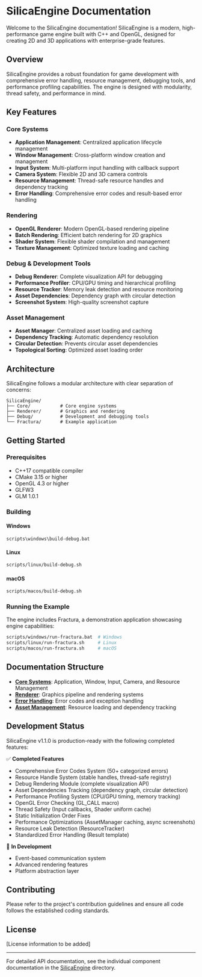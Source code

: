 # SilicaEngine Documentation

Welcome to the SilicaEngine documentation! SilicaEngine is a modern, high-performance game engine built with C++ and OpenGL, designed for creating 2D and 3D applications with enterprise-grade features.

## Overview

SilicaEngine provides a robust foundation for game development with comprehensive error handling, resource management, debugging tools, and performance profiling capabilities. The engine is designed with modularity, thread safety, and performance in mind.

## Key Features

### Core Systems
- **Application Management**: Centralized application lifecycle management
- **Window Management**: Cross-platform window creation and management
- **Input System**: Multi-platform input handling with callback support
- **Camera System**: Flexible 2D and 3D camera controls
- **Resource Management**: Thread-safe resource handles and dependency tracking
- **Error Handling**: Comprehensive error codes and result-based error handling

### Rendering
- **OpenGL Renderer**: Modern OpenGL-based rendering pipeline
- **Batch Rendering**: Efficient batch rendering for 2D graphics
- **Shader System**: Flexible shader compilation and management
- **Texture Management**: Optimized texture loading and caching

### Debug & Development Tools
- **Debug Renderer**: Complete visualization API for debugging
- **Performance Profiler**: CPU/GPU timing and hierarchical profiling
- **Resource Tracker**: Memory leak detection and resource monitoring
- **Asset Dependencies**: Dependency graph with circular detection
- **Screenshot System**: High-quality screenshot capture

### Asset Management
- **Asset Manager**: Centralized asset loading and caching
- **Dependency Tracking**: Automatic dependency resolution
- **Circular Detection**: Prevents circular asset dependencies
- **Topological Sorting**: Optimized asset loading order

## Architecture

SilicaEngine follows a modular architecture with clear separation of concerns:

```
SilicaEngine/
├── Core/           # Core engine systems
├── Renderer/       # Graphics and rendering
├── Debug/          # Development and debugging tools
└── Fractura/       # Example application
```

## Getting Started

### Prerequisites
- C++17 compatible compiler
- CMake 3.15 or higher
- OpenGL 4.3 or higher
- GLFW3
- GLM 1.0.1

### Building

#### Windows
```batch
scripts\windows\build-debug.bat
```

#### Linux
```bash
scripts/linux/build-debug.sh
```

#### macOS
```bash
scripts/macos/build-debug.sh
```

### Running the Example

The engine includes Fractura, a demonstration application showcasing engine capabilities:

```bash
scripts/windows/run-fractura.bat  # Windows
scripts/linux/run-fractura.sh     # Linux
scripts/macos/run-fractura.sh     # macOS
```

## Documentation Structure

- **[Core Systems](SilicaEngine/Core/README.md)**: Application, Window, Input, Camera, and Resource Management
- **[Renderer](SilicaEngine/Renderer/README.md)**: Graphics pipeline and rendering systems
- **[Error Handling](SilicaEngine/Core/ErrorHandling.md)**: Error codes and exception handling
- **[Asset Management](SilicaEngine/Core/ResourceManagement.md)**: Resource loading and dependency tracking

## Development Status

SilicaEngine v1.1.0 is production-ready with the following completed features:

✅ **Completed Features**
- Comprehensive Error Codes System (50+ categorized errors)
- Resource Handle System (stable handles, thread-safe registry)
- Debug Rendering Module (complete visualization API)
- Asset Dependencies Tracking (dependency graph, circular detection)
- Performance Profiling System (CPU/GPU timing, memory tracking)
- OpenGL Error Checking (GL_CALL macro)
- Thread Safety (Input callbacks, Shader uniform cache)
- Static Initialization Order Fixes
- Performance Optimizations (AssetManager caching, async screenshots)
- Resource Leak Detection (ResourceTracker)
- Standardized Error Handling (Result<T> template)

🔄 **In Development**
- Event-based communication system
- Advanced rendering features
- Platform abstraction layer

## Contributing

Please refer to the project's contribution guidelines and ensure all code follows the established coding standards.

## License

[License information to be added]

---

For detailed API documentation, see the individual component documentation in the [SilicaEngine](SilicaEngine/) directory.

